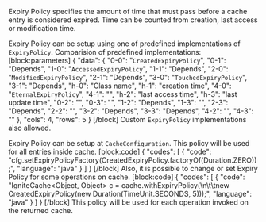 Expiry Policy specifies the amount of time that must pass before a cache entry is considered expired. Time can be counted from creation, last access or modification time.

Expiry Policy can be setup using one of predefined implementations of `ExpiryPolicy`.
Comparision of predefined implementations:
[block:parameters]
{
  "data": {
    "0-0": "`CreatedExpiryPolicy`",
    "0-1": "Depends",
    "1-0": "`AccessedExpiryPolicy`",
    "1-1": "Depends",
    "2-0": "`ModifiedExpiryPolicy`",
    "2-1": "Depends",
    "3-0": "`TouchedExpiryPolicy`",
    "3-1": "Depends",
    "h-0": "Class name",
    "h-1": "creation time",
    "4-0": "`EternalExpiryPolicy`",
    "4-1": "",
    "h-2": "last access time",
    "h-3": "last update time",
    "0-2": "",
    "0-3": "",
    "1-2": "Depends",
    "1-3": "",
    "2-3": "Depends",
    "2-2": "",
    "3-2": "Depends",
    "3-3": "Depends",
    "4-2": "",
    "4-3": ""
  },
  "cols": 4,
  "rows": 5
}
[/block]
Custom `ExpiryPolicy` implementations also allowed.

Expiry Policy can be setup at `CacheConfiguration`. This policy will be used for all entries inside cache.
[block:code]
{
  "codes": [
    {
      "code": "cfg.setExpiryPolicyFactory(CreatedExpiryPolicy.factoryOf(Duration.ZERO));",
      "language": "java"
    }
  ]
}
[/block]
Also, it is possible to change or set Expiry Policy for some operations on cache. 
[block:code]
{
  "codes": [
    {
      "code": "IgniteCache<Object, Object> c = cache.withExpiryPolicy(\n\t\tnew CreatedExpiryPolicy(new Duration(TimeUnit.SECONDS, 5)));",
      "language": "java"
    }
  ]
}
[/block]
This policy will be used for each operation invoked on the returned cache.